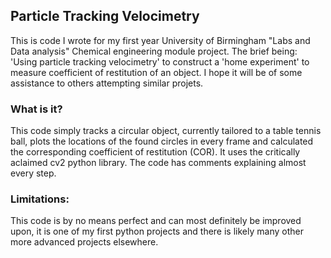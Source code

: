 ## Particle Tracking Velocimetry
This is code I wrote for my first year University of Birmingham "Labs and Data analysis" Chemical engineering module project. The brief being: 'Using particle tracking velocimetry' to construct a 'home experiment' to measure coefficient of restitution of an object. 
I hope it will be of some assistance to others attempting similar projets.
### What is it?
This code simply tracks a circular object, currently tailored to a table tennis ball, plots the locations of the found circles in every frame and calculated the corresponding coefficient of restitution (COR).
It uses the critically aclaimed cv2 python library. The code has comments explaining almost every step.
### Limitations:
This code is by no means perfect and can most definitely be improved upon, it is one of my first python projects and there is likely many other more advanced projects elsewhere.
